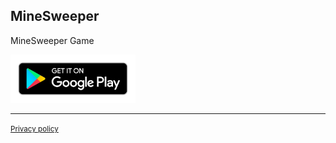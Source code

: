 ## MineSweeper

MineSweeper Game

<a href="https://play.google.com/store/apps/details?id=com.h4j4x.minesweeper" target="_blank">
  <img src="images/google-play-badge.png" alt="This app is available on Google Play" title="This app is available on Google Play" width="200"/>
</a>

<hr/>
<small>
  <a href="https://h4j4x.github.io/minesweeper/privacy-policy">Privacy policy</a>
</small>

